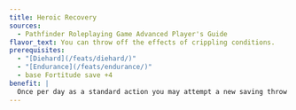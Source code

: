 ```yaml
---
title: Heroic Recovery
sources:
  - Pathfinder Roleplaying Game Advanced Player's Guide
flavor_text: You can throw off the effects of crippling conditions.
prerequisites:
  - "[Diehard](/feats/diehard/)"
  - "[Endurance](/feats/endurance/)"
  - base Fortitude save +4
benefit: |
  Once per day as a standard action you may attempt a new saving throw against a harmful condition or affliction requiring a Fortitude save that is affecting you. If this save against the affliction fails, there is no additional effect, but a successful save counts toward curing an affliction such as poison or disease. You cannot use this feat to recover from instantaneous effects, effects that do not allow a saving throw, or effects that do not require a Fortitude save.
---
```


